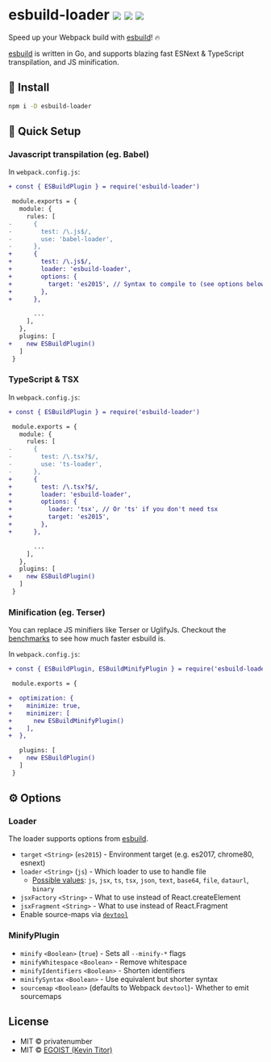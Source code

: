 # esbuild-loader <a href="https://npm.im/esbuild-loader"><img src="https://badgen.net/npm/v/esbuild-loader"></a> <a href="https://npm.im/esbuild-loader"><img src="https://badgen.net/npm/dm/esbuild-loader"></a> <a href="https://packagephobia.now.sh/result?p=esbuild-loader"><img src="https://packagephobia.now.sh/badge?p=esbuild-loader"></a>

Speed up your Webpack build with [esbuild](https://github.com/evanw/esbuild)! 🔥


[esbuild](https://github.com/evanw/esbuild) is written in Go, and supports blazing fast ESNext & TypeScript transpilation, and JS minification.


## 🚀 Install

```bash
npm i -D esbuild-loader
```

## 🚦 Quick Setup

### Javascript transpilation (eg. Babel)
In `webpack.config.js`:

```diff
+ const { ESBuildPlugin } = require('esbuild-loader')

 module.exports = {
   module: {
     rules: [
-      {
-        test: /\.js$/,
-        use: 'babel-loader',
-      },
+      {
+        test: /\.js$/,
+        loader: 'esbuild-loader',
+        options: {
+          target: 'es2015', // Syntax to compile to (see options below for possible values)
+        },
+      },

       ...
     ],
   },
   plugins: [
+    new ESBuildPlugin()
   ]
 }
```

### TypeScript & TSX
In `webpack.config.js`:
```diff
+ const { ESBuildPlugin } = require('esbuild-loader')

 module.exports = {
   module: {
     rules: [
-      {
-        test: /\.tsx?$/,
-        use: 'ts-loader',
-      },
+      {
+        test: /\.tsx?$/,
+        loader: 'esbuild-loader',
+        options: {
+          loader: 'tsx', // Or 'ts' if you don't need tsx
+          target: 'es2015',
+        },
+      },

       ...
     ],
   },
   plugins: [
+    new ESBuildPlugin()
   ]
 }
```

### Minification (eg. Terser)
You can replace JS minifiers like Terser or UglifyJs. Checkout the [benchmarks](https://github.com/privatenumber/minification-benchmarks) to see how much faster esbuild is.

In `webpack.config.js`:
```diff
+ const { ESBuildPlugin, ESBuildMinifyPlugin } = require('esbuild-loader')

 module.exports = {

+  optimization: {
+    minimize: true,
+    minimizer: [
+      new ESBuildMinifyPlugin()
+    ],
+  },

   plugins: [
+    new ESBuildPlugin()
   ]
 }
```

## ⚙️ Options

### Loader
The loader supports options from [esbuild](https://github.com/evanw/esbuild#command-line-usage).
- `target` `<String>` (`es2015`) - Environment target (e.g. es2017, chrome80, esnext)
- `loader` `<String>` (`js`) - Which loader to use to handle file
  - [Possible values](https://github.com/evanw/esbuild/blob/master/lib/types.ts#L3): `js`, `jsx`, `ts`, `tsx`, `json`, `text`, `base64`, `file`, `dataurl`, `binary`
- `jsxFactory` `<String>` - What to use instead of React.createElement
- `jsxFragment` `<String>` - What to use instead of React.Fragment
- Enable source-maps via [`devtool`](https://webpack.js.org/configuration/devtool/)

### MinifyPlugin
- `minify` `<Boolean>` (`true`) - Sets all `--minify-*` flags
- `minifyWhitespace` `<Boolean>` - Remove whitespace
- `minifyIdentifiers` `<Boolean>` - Shorten identifiers
- `minifySyntax` `<Boolean>` - Use equivalent but shorter syntax
- `sourcemap` `<Boolean>` (defaults to Webpack `devtool`)- Whether to emit sourcemaps


## License
- MIT &copy; privatenumber
- MIT &copy; [EGOIST (Kevin Titor)](https://github.com/sponsors/egoist)
